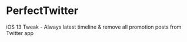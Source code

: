 # PerfectTwitter

iOS 13 Tweak - Always latest timeline &amp; remove all promotion posts from Twitter app
